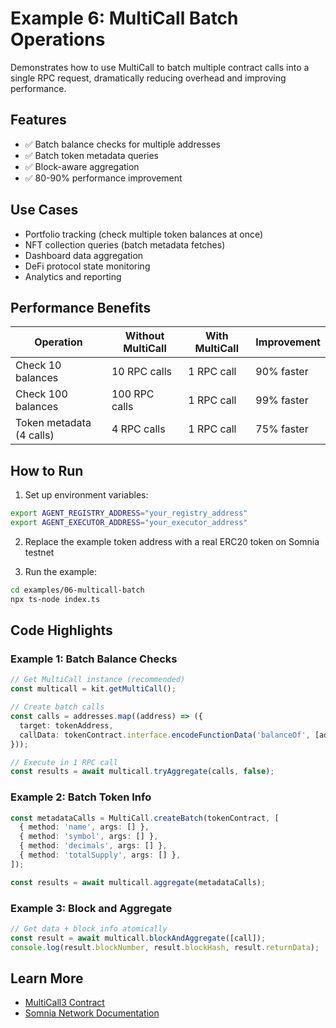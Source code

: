 # Example 6: MultiCall Batch Operations

Demonstrates how to use MultiCall to batch multiple contract calls into a single RPC request, dramatically reducing overhead and improving performance.

## Features

- ✅ Batch balance checks for multiple addresses
- ✅ Batch token metadata queries
- ✅ Block-aware aggregation
- ✅ 80-90% performance improvement

## Use Cases

- Portfolio tracking (check multiple token balances at once)
- NFT collection queries (batch metadata fetches)
- Dashboard data aggregation
- DeFi protocol state monitoring
- Analytics and reporting

## Performance Benefits

| Operation | Without MultiCall | With MultiCall | Improvement |
|-----------|------------------|----------------|-------------|
| Check 10 balances | 10 RPC calls | 1 RPC call | 90% faster |
| Check 100 balances | 100 RPC calls | 1 RPC call | 99% faster |
| Token metadata (4 calls) | 4 RPC calls | 1 RPC call | 75% faster |

## How to Run

1. Set up environment variables:
```bash
export AGENT_REGISTRY_ADDRESS="your_registry_address"
export AGENT_EXECUTOR_ADDRESS="your_executor_address"
```

2. Replace the example token address with a real ERC20 token on Somnia testnet

3. Run the example:
```bash
cd examples/06-multicall-batch
npx ts-node index.ts
```

## Code Highlights

### Example 1: Batch Balance Checks
```typescript
// Get MultiCall instance (recommended)
const multicall = kit.getMultiCall();

// Create batch calls
const calls = addresses.map((address) => ({
  target: tokenAddress,
  callData: tokenContract.interface.encodeFunctionData('balanceOf', [address]),
}));

// Execute in 1 RPC call
const results = await multicall.tryAggregate(calls, false);
```

### Example 2: Batch Token Info
```typescript
const metadataCalls = MultiCall.createBatch(tokenContract, [
  { method: 'name', args: [] },
  { method: 'symbol', args: [] },
  { method: 'decimals', args: [] },
  { method: 'totalSupply', args: [] },
]);

const results = await multicall.aggregate(metadataCalls);
```

### Example 3: Block and Aggregate
```typescript
// Get data + block info atomically
const result = await multicall.blockAndAggregate([call]);
console.log(result.blockNumber, result.blockHash, result.returnData);
```

## Learn More

- [MultiCall3 Contract](https://www.multicall3.com/)
- [Somnia Network Documentation](https://docs.somnia.network/)

